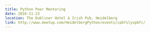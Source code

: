 ```yaml
---
title: Python Peer Mentoring
date: 2016-11-23
location: The Dubliner Hotel & Irish Pub, Heidelberg
link: http://www.meetup.com/HeidelbergPython/events/cpbfslyvpbfc/
---
```

